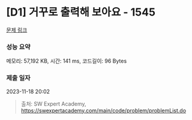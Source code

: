 # [D1] 거꾸로 출력해 보아요 - 1545 

[문제 링크](https://swexpertacademy.com/main/code/problem/problemDetail.do?contestProbId=AV2gbY0qAAQBBAS0) 

### 성능 요약

메모리: 57,192 KB, 시간: 141 ms, 코드길이: 96 Bytes

### 제출 일자

2023-11-18 20:02



> 출처: SW Expert Academy, https://swexpertacademy.com/main/code/problem/problemList.do